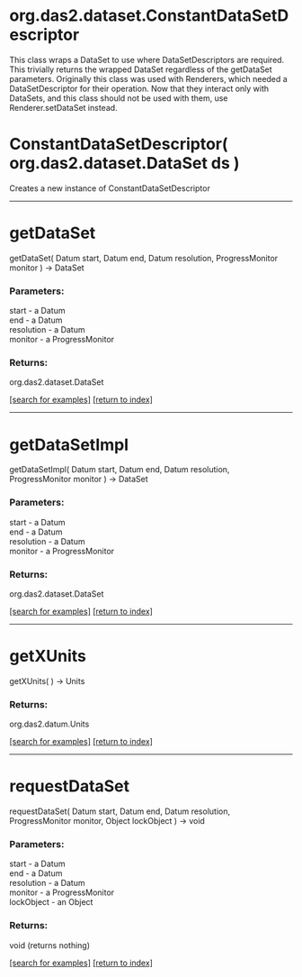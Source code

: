 # org.das2.dataset.ConstantDataSetDescriptor

This class wraps a DataSet to use where DataSetDescriptors are required.  This 
 trivially returns the wrapped DataSet regardless of the getDataSet parameters.
 Originally this class was used with Renderers, which needed a DataSetDescriptor 
 for their operation.  Now that they interact only with DataSets, and this
 class should not be used with them, use Renderer.setDataSet instead.

# ConstantDataSetDescriptor( org.das2.dataset.DataSet ds )
Creates a new instance of ConstantDataSetDescriptor

***
<a name="getDataSet"></a>
# getDataSet
getDataSet( Datum start, Datum end, Datum resolution, ProgressMonitor monitor ) &rarr; DataSet



### Parameters:
start - a Datum
<br>end - a Datum
<br>resolution - a Datum
<br>monitor - a ProgressMonitor

### Returns:
org.das2.dataset.DataSet


<a href="https://github.com/autoplot/dev/search?q=getDataSet&unscoped_q=getDataSet">[search for examples]</a>
<a href="https://github.com/autoplot/documentation/blob/master/javadoc/index-all.md">[return to index]</a>

***
<a name="getDataSetImpl"></a>
# getDataSetImpl
getDataSetImpl( Datum start, Datum end, Datum resolution, ProgressMonitor monitor ) &rarr; DataSet



### Parameters:
start - a Datum
<br>end - a Datum
<br>resolution - a Datum
<br>monitor - a ProgressMonitor

### Returns:
org.das2.dataset.DataSet


<a href="https://github.com/autoplot/dev/search?q=getDataSetImpl&unscoped_q=getDataSetImpl">[search for examples]</a>
<a href="https://github.com/autoplot/documentation/blob/master/javadoc/index-all.md">[return to index]</a>

***
<a name="getXUnits"></a>
# getXUnits
getXUnits(  ) &rarr; Units



### Returns:
org.das2.datum.Units


<a href="https://github.com/autoplot/dev/search?q=getXUnits&unscoped_q=getXUnits">[search for examples]</a>
<a href="https://github.com/autoplot/documentation/blob/master/javadoc/index-all.md">[return to index]</a>

***
<a name="requestDataSet"></a>
# requestDataSet
requestDataSet( Datum start, Datum end, Datum resolution, ProgressMonitor monitor, Object lockObject ) &rarr; void



### Parameters:
start - a Datum
<br>end - a Datum
<br>resolution - a Datum
<br>monitor - a ProgressMonitor
<br>lockObject - an Object

### Returns:
void (returns nothing)


<a href="https://github.com/autoplot/dev/search?q=requestDataSet&unscoped_q=requestDataSet">[search for examples]</a>
<a href="https://github.com/autoplot/documentation/blob/master/javadoc/index-all.md">[return to index]</a>

